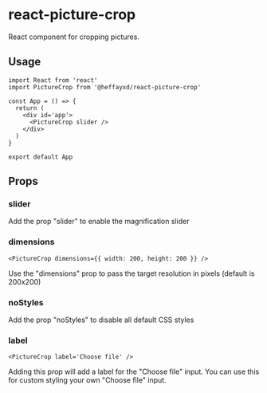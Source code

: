 # react-picture-crop
React component for cropping pictures.

## Usage

```
import React from 'react'
import PictureCrop from '@heffayxd/react-picture-crop'

const App = () => {
  return (
    <div id='app'>
      <PictureCrop slider />
    </div>
  )
}

export default App
```

## Props
### slider

Add the prop "slider" to enable the magnification slider

### dimensions
```
<PictureCrop dimensions={{ width: 200, height: 200 }} />
```

Use the "dimensions" prop to pass the target resolution in pixels (default is 200x200)

### noStyles

Add the prop "noStyles" to disable all default CSS styles

### label
```
<PictureCrop label='Choose file' />
```

Adding this prop will add a label for the "Choose file" input. You can use this for custom styling your own "Choose file" input.

